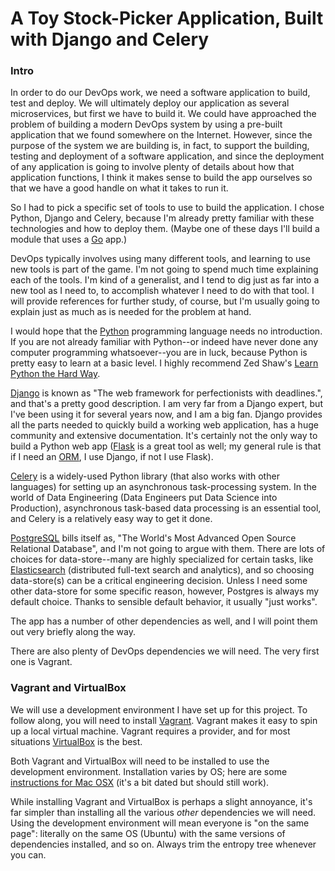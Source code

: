 # A Toy Stock-Picker Application, Built with Django and Celery

### Intro
In order to do our DevOps work, we need a software application to build, test and deploy. 
We will ultimately deploy our application as several microservices, but first we have to build it. 
We could have approached the problem of building a modern DevOps system by using a pre-built application that we found somewhere on the Internet. 
However, since the purpose of the system we are building is, in fact, to support the building, testing and deployment of a software application, and since the deployment of any application is going to involve plenty of details about how that application functions, I think it makes sense to build the app ourselves so that we have a good handle on what it takes to run it.
 
So I had to pick a specific set of tools to use to build the application. 
I chose Python, Django and Celery, because I'm already pretty familiar with these technologies and how to deploy them. 
(Maybe one of these days I'll build a module that uses a [Go](https://golang.org/) app.)

DevOps typically involves using many different tools, and learning to use new tools is part of the game.
I'm not going to spend much time explaining each of the tools. 
I'm kind of a generalist, and I tend to dig just as far into a new tool as I need to, to accomplish whatever I need to do with that tool.
I will provide references for further study, of course, but I'm usually going to explain just as much as is needed for the problem at hand.

I would hope that the [Python](https://www.python.org/) programming language needs no introduction. 
If you are not already familiar with Python--or indeed have never done any computer programming whatsoever--you are in luck, because Python is pretty easy to learn at a basic level.
I highly recommend Zed Shaw's [Learn Python the Hard Way](https://learnpythonthehardway.org/).

[Django](https://www.djangoproject.com/) is known as "The web framework for perfectionists with deadlines.", and that's a pretty good description. 
I am very far from a Django expert, but I've been using it for several years now, and I am a big fan.
Django provides all the parts needed to quickly build a working web application, has a huge community and extensive documentation. 
It's certainly not the only way to build a Python web app ([Flask](http://flask.pocoo.org/) is a great tool as well; my general rule is that if I need an [ORM](https://en.wikipedia.org/wiki/Object-relational_mapping), I use Django, if not I use Flask).

[Celery](http://www.celeryproject.org/) is a widely-used Python library (that also works with other languages) for setting up an asynchronous task-processing system.
In the world of Data Engineering (Data Engineers put Data Science into Production), asynchronous task-based data processing is an essential tool, and Celery is a relatively easy way to get it done.

[PostgreSQL](https://www.postgresql.org/) bills itself as, "The World's Most Advanced Open Source Relational Database", and I'm not going to argue with them.
There are lots of choices for data-store--many are highly specialized for certain tasks, like [Elasticsearch](https://www.elastic.co/products/elasticsearch) (distributed full-text search and analytics), and so choosing data-store(s) can be a critical engineering decision.
Unless I need some other data-store for some specific reason, however, Postgres is always my default choice. 
Thanks to sensible default behavior, it usually "just works".

The app has a number of other dependencies as well, and I will point them out very briefly along the way.

There are also plenty of DevOps dependencies we will need. The very first one is Vagrant.

### Vagrant and VirtualBox

We will use a development environment I have set up for this project. To follow along, you will need to install [Vagrant](https://www.vagrantup.com/). Vagrant makes it easy to spin up a local virtual machine.
Vagrant requires a provider, and for most situations [VirtualBox](https://www.virtualbox.org/) is the best.

Both Vagrant and VirtualBox will need to be installed to use the development environment. Installation varies by OS; here are some [instructions for Mac OSX](https://www.slashroot.in/how-install-vagrant-mac-os-x-step-step-procedure) (it's a bit dated but should still work).

While installing Vagrant and VirtualBox is perhaps a slight annoyance, it's far simpler than installing all the various _other_ dependencies we will need. Using the development environment will mean everyone is "on the same page": literally on the same OS (Ubuntu) with the same versions of dependencies installed, and so on. Always trim the entropy tree whenever you can.

